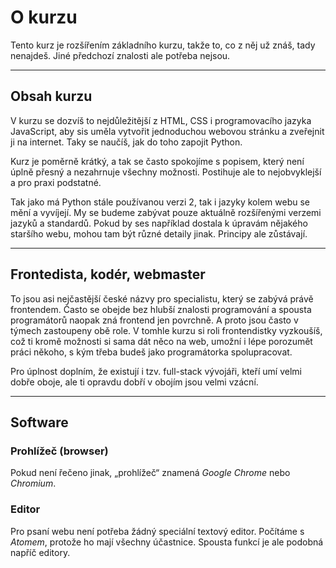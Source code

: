 # O kurzu 

Tento kurz je rozšířením základního kurzu, takže to, co z něj už znáš, tady nenajdeš. Jiné předchozí znalosti ale potřeba nejsou.

----

## Obsah kurzu


V kurzu se dozvíš to nejdůležitější z HTML, CSS i programovacího jazyka JavaScript, aby sis uměla vytvořit jednoduchou webovou stránku a zveřejnit ji na internet. Taky se naučíš, jak do toho zapojit Python.

Kurz je poměrně krátký, a tak se často spokojíme s popisem, který není úplně přesný a nezahrnuje všechny možnosti. Postihuje ale to nejobvyklejší a pro praxi podstatné.
  
Tak jako má Python stále používanou verzi 2, tak i jazyky kolem webu se mění a vyvíjejí. My se budeme zabývat pouze aktuálně rozšířenými verzemi jazyků a standardů. Pokud by ses například dostala k úpravám nějakého staršího webu, mohou tam být různé detaily jinak. Principy ale zůstávají.

----

## Frontedista, kodér, webmaster

To jsou asi nejčastější české názvy pro specialistu, který se zabývá právě frontendem. Často se obejde bez hlubší znalosti programování a spousta programátorů naopak zná frontend jen povrchně. A proto jsou často v týmech zastoupeny obě role. V tomhle kurzu si roli frontendistky vyzkoušíš, což ti kromě možnosti si sama dát něco na web, umožní i lépe porozumět práci někoho, s kým třeba budeš jako programátorka spolupracovat.

Pro úplnost doplním, že existují i tzv. full-stack vývojáři, kteří umí velmi dobře oboje, ale ti opravdu dobří v obojím jsou velmi vzácní.

----

## Software

### Prohlížeč (browser)

Pokud není řečeno jinak, „prohlížeč“ znamená *Google Chrome* nebo *Chromium*.


### Editor

Pro psaní webu není potřeba žádný speciální textový editor. Počítáme s *Atomem*, protože ho mají všechny účastnice. Spousta funkcí je ale podobná napříč editory.
